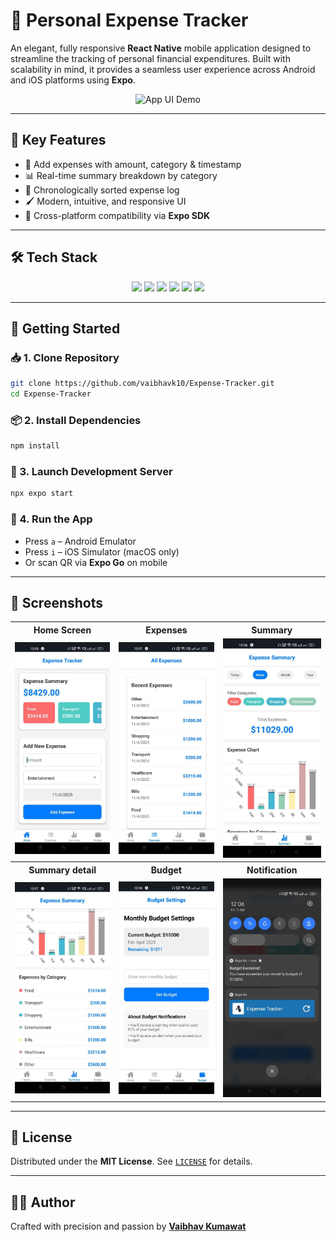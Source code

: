 # 📱 Personal Expense Tracker

An elegant, fully responsive **React Native** mobile application designed to streamline the tracking of personal financial expenditures. Built with scalability in mind, it provides a seamless user experience across Android and iOS platforms using **Expo**.

<p align="center">
  <img src="https://user-images.githubusercontent.com/0000000/expense-tracker-ui.gif" width="300" alt="App UI Demo" />
</p>

---

## 🌟 Key Features

- 💸 Add expenses with amount, category & timestamp  
- 📊 Real-time summary breakdown by category  
- 📆 Chronologically sorted expense log  
- 🖌️ Modern, intuitive, and responsive UI  
- 📱 Cross-platform compatibility via **Expo SDK**

---

## 🛠️ Tech Stack

<p align="center">
  <img src="https://img.shields.io/badge/React_Native-20232A?style=for-the-badge&logo=react&logoColor=61DAFB" />
  <img src="https://img.shields.io/badge/TypeScript-3178C6?style=for-the-badge&logo=typescript&logoColor=white" />
  <img src="https://img.shields.io/badge/Expo-1B1F23?style=for-the-badge&logo=expo&logoColor=white" />
  <img src="https://img.shields.io/badge/SQLite-003B57?style=for-the-badge&logo=sqlite&logoColor=white" />
  <img src="https://img.shields.io/badge/React_Navigation-000000?style=for-the-badge&logo=react&logoColor=white" />
  <img src="https://img.shields.io/badge/Vector_Icons-E10098?style=for-the-badge&logo=expo&logoColor=white" />
</p>

---

## 🚀 Getting Started

### 📥 1. Clone Repository

```bash
git clone https://github.com/vaibhavk10/Expense-Tracker.git
cd Expense-Tracker
```

### 📦 2. Install Dependencies

```bash
npm install
```

### 🔧 3. Launch Development Server

```bash
npx expo start
```

### 📱 4. Run the App

- Press `a` – Android Emulator  
- Press `i` – iOS Simulator (macOS only)  
- Or scan QR via **Expo Go** on mobile

---

<h2>📸 Screenshots</h2>

<table>
  <tr>
    <th>Home Screen</th>
    <th>Expenses</th>
    <th>Summary</th>
  </tr>
  <tr>
    <td><img src="./assets/images/home.jpg" alt="Home Screen" width="200"></td>
    <td><img src="./assets/images/expenses.jpg" alt="Expenses" width="200"></td>
    <td><img src="./assets/images/summary1.jpg" alt="Summary" width="200"></td>
  </tr>
  <tr>
    <th>Summary detail</th>
    <th>Budget</th>
    <th>Notification</th>
  </tr>
  <tr>
    <td><img src="./assets/images/summary2.jpg" alt="Summary Detail" width="200"></td>
    <td><img src="./assets/images/budget.jpg" alt="Budget" width="200"></td>
    <td><img src="./assets/images/notification.jpg" alt="Notifications" width="200"></td>
  </tr>
</table>

<hr>

## 📜 License

Distributed under the **MIT License**. See [`LICENSE`](LICENSE) for details.

---

## 👨‍💻 Author

Crafted with precision and passion by [**Vaibhav Kumawat**](https://github.com/vaibhavk10)
